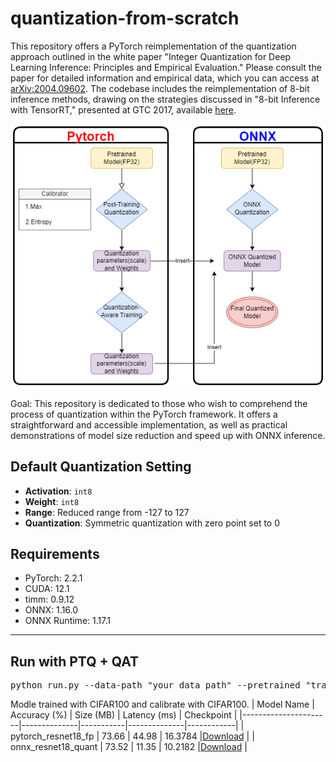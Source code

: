 # quantization-from-scratch
This repository offers a PyTorch reimplementation of the quantization approach outlined in the white paper "Integer Quantization for Deep Learning Inference: Principles and Empirical Evaluation." Please consult the paper for detailed information and empirical data, which you can access at [arXiv:2004.09602](https://arxiv.org/abs/2004.09602). The codebase includes the reimplementation of 8-bit inference methods, drawing on the strategies discussed in "8-bit Inference with TensorRT," presented at GTC 2017, available [here](https://on-demand.gputechconf.com/gtc/2017/presentation/s7310-8-bit-inference-with-tensorrt.pdf).

![Example Image](/images/quantization_flow.drawio.png "Quantization Flow")

Goal: This repository is dedicated to those who wish to comprehend the process of quantization within the PyTorch framework. It offers a straightforward and accessible implementation, as well as practical demonstrations of model size reduction and speed up with ONNX inference. 

## Default Quantization Setting
- **Activation**: `int8`
- **Weight**: `int8`
- **Range**: Reduced range from -127 to 127
- **Quantization**: Symmetric quantization with zero point set to 0


## Requirements
- PyTorch: 2.2.1
- CUDA: 12.1
- timm: 0.9.12
- ONNX: 1.16.0
- ONNX Runtime: 1.17.1

____________________________________________________________________________________________
## Run with PTQ + QAT
<pre>
python run.py --data-path "your data path" --pretrained "trained model pth file path"
</pre>
Modle trained with CIFAR100 and calibrate with CIFAR100.
| Model Name           | Accuracy (%) | Size (MB) | Latency (ms) | Checkpoint |
|----------------------|--------------|-----------|--------------|------------|
| pytorch_resnet18_fp  | 73.66        | 44.98     | 16.3784      |[Download](https://drive.google.com/file/d/1DXdomOlWoPvT2DKW6_r9tq9v2rH8y_00/view?usp=sharing) |
| onnx_resnet18_quant  | 73.52        | 11.35     | 10.2182      |[Download](https://drive.google.com/file/d/1B_cR5QlXdnpzGfaQcAGtFjV0d3kLctcJ/view?usp=sharing) |





